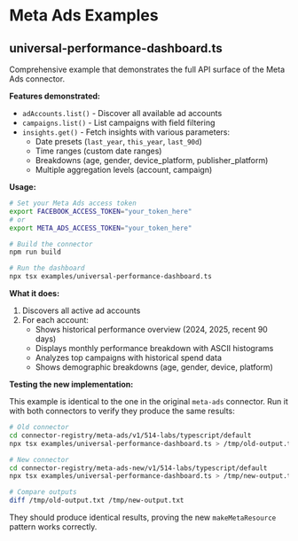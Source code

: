 # Meta Ads Examples

## universal-performance-dashboard.ts

Comprehensive example that demonstrates the full API surface of the Meta Ads connector.

**Features demonstrated:**
- `adAccounts.list()` - Discover all available ad accounts
- `campaigns.list()` - List campaigns with field filtering
- `insights.get()` - Fetch insights with various parameters:
  - Date presets (`last_year`, `this_year`, `last_90d`)
  - Time ranges (custom date ranges)
  - Breakdowns (age, gender, device_platform, publisher_platform)
  - Multiple aggregation levels (account, campaign)

**Usage:**

```bash
# Set your Meta Ads access token
export FACEBOOK_ACCESS_TOKEN="your_token_here"
# or
export META_ADS_ACCESS_TOKEN="your_token_here"

# Build the connector
npm run build

# Run the dashboard
npx tsx examples/universal-performance-dashboard.ts
```

**What it does:**
1. Discovers all active ad accounts
2. For each account:
   - Shows historical performance overview (2024, 2025, recent 90 days)
   - Displays monthly performance breakdown with ASCII histograms
   - Analyzes top campaigns with historical spend data
   - Shows demographic breakdowns (age, gender, device, platform)

**Testing the new implementation:**

This example is identical to the one in the original `meta-ads` connector. Run it with both connectors to verify they produce the same results:

```bash
# Old connector
cd connector-registry/meta-ads/v1/514-labs/typescript/default
npx tsx examples/universal-performance-dashboard.ts > /tmp/old-output.txt

# New connector
cd connector-registry/meta-ads-new/v1/514-labs/typescript/default
npx tsx examples/universal-performance-dashboard.ts > /tmp/new-output.txt

# Compare outputs
diff /tmp/old-output.txt /tmp/new-output.txt
```

They should produce identical results, proving the new `makeMetaResource` pattern works correctly.
